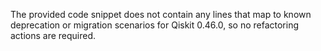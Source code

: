 The provided code snippet does not contain any lines that map to known deprecation or migration scenarios for Qiskit 0.46.0, so no refactoring actions are required.